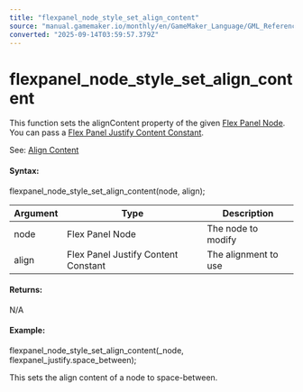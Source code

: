 ```yaml
---
title: "flexpanel_node_style_set_align_content"
source: "manual.gamemaker.io/monthly/en/GameMaker_Language/GML_Reference/Flex_Panels/Function_Reference/Styling_Functions/flexpanel_node_style_set_align_content.htm"
converted: "2025-09-14T03:59:57.379Z"
---
```


# flexpanel\_node\_style\_set\_align\_content

This function sets the alignContent property of the given [Flex Panel Node](../flexpanel_create_node.md). You can pass a [Flex Panel Justify Content Constant](flexpanel_node_style_set_justify_content.md).

See: [Align Content](../../Flex_Panels_Styling.htm#h)

#### Syntax:

flexpanel\_node\_style\_set\_align\_content(node, align);

| Argument | Type | Description |
| --- | --- | --- |
| node | Flex Panel Node | The node to modify |
| align | Flex Panel Justify Content Constant | The alignment to use |

#### Returns:

N/A

#### Example:

flexpanel\_node\_style\_set\_align\_content(\_node, flexpanel\_justify.space\_between);

This sets the align content of a node to space-between.